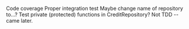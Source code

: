 Code coverage
Proper integration test
Maybe change name of repository to...?
Test private (protected) functions in CreditRepository? Not TDD -- came later.